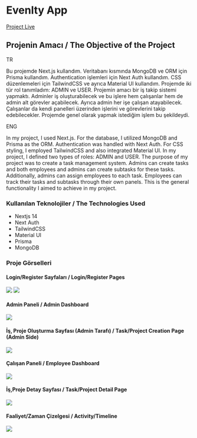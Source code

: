 <h1>Evenlty App</h1>
<a href="https://task-medyanes-360.vercel.app" target="_blank">Project Live</a>
<h2>Projenin Amacı / The Objective of the Project</h2>

<span>TR</span>
<p>Bu projemde Next.js kullandım. Veritabanı kısmında MongoDB ve ORM için Prisma kullandım. Authentication işlemleri için Next Auth kullandım. CSS düzenlemeleri için TailwindCSS ve ayrıca Material UI kullandım. Projemde iki tür rol tanımladım: ADMIN ve USER. Projemin amacı bir iş takip sistemi yapmaktı. Adminler iş oluşturabilecek ve bu işlere hem çalışanlar hem de admin alt görevler açabilecek. Ayrıca admin her işe çalışan atayabilecek. Çalışanlar da kendi panelleri üzerinden işlerini ve görevlerini takip edebilecekler. Projemde genel olarak yapmak istediğim işlem bu şekildeydi.</p>

<span>ENG</span>
<p>In my project, I used Next.js. For the database, I utilized MongoDB and Prisma as the ORM. Authentication was handled with Next Auth. For CSS styling, I employed TailwindCSS and also integrated Material UI. In my project, I defined two types of roles: ADMIN and USER. The purpose of my project was to create a task management system. Admins can create tasks and both employees and admins can create subtasks for these tasks. Additionally, admins can assign employees to each task. Employees can track their tasks and subtasks through their own panels. This is the general functionality I aimed to achieve in my project.</p>

<h3>Kullanılan Teknolojiler / The Technologies Used</h3>
<ul>
  <li>Nextjs 14</li>
  <li>Next Auth</li>
  <li>TailwindCSS</li>
  <li>Material UI</li>
  <li>Prisma</li>
  <li>MongoDB</li>

</ul>

<h3>Proje Görselleri</h3>

<h4>Login/Register Sayfaları / Login/Register Pages</h4>
<img src="https://github.com/Batikann/task-medyanes-360/assets/71382413/f9461784-169e-44c5-a186-0b71c1daad4f"/>
<img src="https://github.com/Batikann/task-medyanes-360/assets/71382413/39881957-5d6e-4b7d-ba56-127a5305be8d"/>

<h4>Admin Paneli / Admin Dashboard</h4>
<img src="https://github.com/Batikann/task-medyanes-360/assets/71382413/5712a8b0-5418-47dd-8013-9af9f178b9d0" />

<h4>İş, Proje Oluşturma Sayfası (Admin Tarafı) / Task/Project Creation Page (Admin Side)</h4>
<img src="https://github.com/Batikann/task-medyanes-360/assets/71382413/e0e274a3-5e6a-465c-84f6-c939305357ae"/>

<h4>Çalışan Paneli / Employee Dashboard</h4>
<img src="https://github.com/Batikann/task-medyanes-360/assets/71382413/f162a656-7614-4df4-8697-68da53a03a87"/>

<h4>İş,Proje Detay Sayfası / Task/Project Detail Page</h4>
<img src="https://github.com/Batikann/task-medyanes-360/assets/71382413/f86b5074-08f0-426c-9577-cb69c20b5ddf"/>

<h4>Faaliyet/Zaman Çizelgesi / Activity/Timeline</h4>
<img src="https://github.com/Batikann/task-medyanes-360/assets/71382413/2e5419dd-865a-4555-a0c1-a39093f61c13"/>
